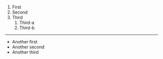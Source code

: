 1. First
2. Second
3. Third
	1. Third-a
	2. Third-b

---------------

* Another first
* Another second
* Another third
